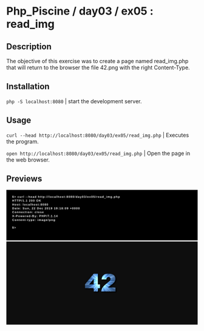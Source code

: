 # Php_Piscine / day03 / ex05 : read_img

## Description
The objective of this exercise was to create a page named read_img.php that will return to the browser the file 42.png with the right Content-Type.

## Installation
`php -S localhost:8080` | start the development server.

## Usage
`curl --head http://localhost:8080/day03/ex05/read_img.php` | Executes the program.

`open http://localhost:8080/day03/ex05/read_img.php` | Open the page in the web browser.

## Previews
<img src="../../resources/images/read_1.png" width="1200">
<img src="../../resources/images/read_2.png" width="1200">
